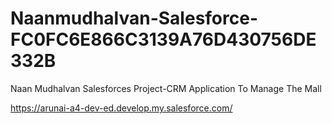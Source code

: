 # Naanmudhalvan-Salesforce-FC0FC6E866C3139A76D430756DE332B
Naan Mudhalvan Salesforces Project-CRM Application To Manage The Mall

https://arunai-a4-dev-ed.develop.my.salesforce.com/
